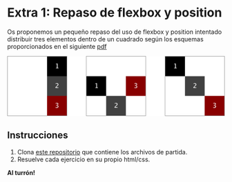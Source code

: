 # Extra 1: Repaso de flexbox y position

Os proponemos un pequeño repaso del uso de flexbox y position intentado distribuir tres elementos dentro de un cuadrado según los esquemas proporcionados en el siguiente [pdf](assets/ejercicios-de-flex-position-responsive.pdf)

![Ejemplo de ejercicios](assets/sample.png)

## Instrucciones
1. Clona [este repositorio](https://github.com/Adalab/dorcas-repaso-flexbox-y-position) que contiene los archivos de partida.
2. Resuelve cada ejercicio en su propio html/css.

**Al turrón!**
